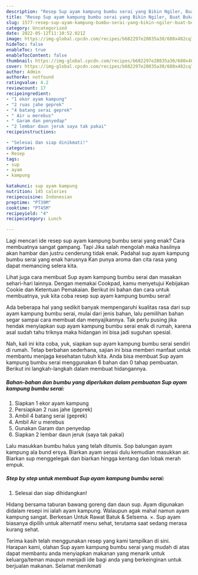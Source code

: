 ```yaml
---
description: "Resep Sup ayam kampung bumbu serai yang Bikin Ngiler, Buat Buka Puasa Bisa Manjain Lidah"
title: "Resep Sup ayam kampung bumbu serai yang Bikin Ngiler, Buat Buka Puasa Bisa Manjain Lidah"
slug: 1577-resep-sup-ayam-kampung-bumbu-serai-yang-bikin-ngiler-buat-buka-puasa-bisa-manjain-lidah
category: Uncategorized
date: 2022-05-12T11:10:52.021Z
image: https://img-global.cpcdn.com/recipes/b682297e28035a30/680x482cq70/sup-ayam-kampung-bumbu-serai-foto-resep-utama.jpg
hideToc: false
enableToc: true
enableTocContent: false
thumbnail: https://img-global.cpcdn.com/recipes/b682297e28035a30/680x482cq70/sup-ayam-kampung-bumbu-serai-foto-resep-utama.jpg
cover: https://img-global.cpcdn.com/recipes/b682297e28035a30/680x482cq70/sup-ayam-kampung-bumbu-serai-foto-resep-utama.jpg
author: Admin
authorAv: notfound
ratingvalue: 4.2
reviewcount: 17
recipeingredient:
- "1 ekor ayam kampung"
- "2 ruas jahe geprek"
- "4 batang serai geprek"
- " Air u merebus"
- " Garam dan penyedap"
- "2 lembar daun jeruk saya tak pakai"
recipeinstructions:

- "Selesai dan siap dinikmati!"
categories:
- Resep
tags:
- sup
- ayam
- kampung

katakunci: sup ayam kampung 
nutrition: 145 calories
recipecuisine: Indonesian
preptime: "PT39M"
cooktime: "PT45M"
recipeyield: "4"
recipecategory: Lunch

---
```



Lagi mencari ide resep sup ayam kampung bumbu serai yang enak? Cara membuatnya sangat gampang. Tapi Jika salah mengolah maka hasilnya akan hambar dan justru cenderung tidak enak. Padahal sup ayam kampung bumbu serai yang enak harusnya Kan punya aroma dan cita rasa yang dapat memancing selera kita.


Lihat juga cara membuat Sup ayam kampung bumbu serai dan masakan sehari-hari lainnya. Dengan memakai Cookpad, kamu menyetujui Kebijakan Cookie dan Ketentuan Pemakaian. Berikut ini bahan dan cara untuk membuatnya, yuk kita coba resep sup ayam kampung bumbu serai!

Ada beberapa hal yang sedikit banyak mempengaruhi kualitas rasa dari sup ayam kampung bumbu serai, mulai dari jenis bahan, lalu pemilihan bahan segar sampai cara membuat dan menyajikannya. Tak perlu pusing jika hendak menyiapkan sup ayam kampung bumbu serai enak di rumah, karena asal sudah tahu triknya maka hidangan ini bisa jadi suguhan spesial.


Nah, kali ini kita coba, yuk, siapkan sup ayam kampung bumbu serai sendiri di rumah. Tetap berbahan sederhana, sajian ini bisa memberi manfaat untuk membantu menjaga kesehatan tubuh kita. Anda bisa membuat Sup ayam kampung bumbu serai menggunakan 6 bahan dan 0 tahap pembuatan. Berikut ini langkah-langkah dalam membuat hidangannya.

<!--inarticleads1-->

##### Bahan-bahan dan bumbu yang diperlukan dalam pembuatan Sup ayam kampung bumbu serai:

1. Siapkan 1 ekor ayam kampung
1. Persiapkan 2 ruas jahe (geprek)
1. Ambil 4 batang serai (geprek)
1. Ambil  Air u merebus
1. Gunakan  Garam dan penyedap
1. Siapkan 2 lembar daun jeruk (saya tak pakai)


Lalu masukkan bumbu halus yang telah ditumis. Sop balungan ayam kampung ala bund ersya. Biarkan ayam serasi dulu kemudian masukkan air. Biarkan sup menggelegak dan biarkan hingga kentang dan lobak merah empuk. 

<!--inarticleads2-->

##### Step by step untuk membuat Sup ayam kampung bumbu serai:


1. Selesai dan siap dihidangkan!

Hidang bersama taburan bawang goreng dan daun sup. Ayam digunakan didalam resepi ini ialah ayam kampung. Walaupun agak mahal namun ayam kampung sangat. Berkesan Untuk Rawat Batuk &amp; Selsema. ×. Sup ayam biasanya dipilih untuk alternatif menu sehat, terutama saat sedang merasa kurang sehat. 

Terima kasih telah menggunakan resep yang kami tampilkan di sini. Harapan kami, olahan Sup ayam kampung bumbu serai yang mudah di atas dapat membantu anda menyiapkan makanan yang menarik untuk keluarga/teman maupun menjadi ide bagi anda yang berkeinginan untuk berjualan makanan. Selamat menikmati
